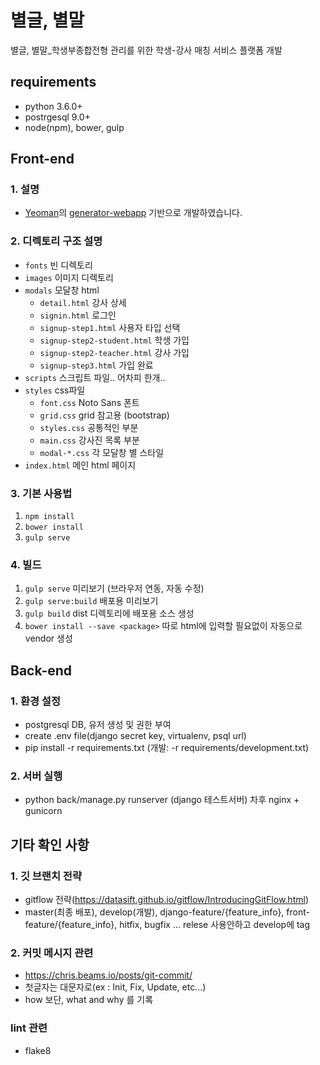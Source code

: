 # 별글, 별말

별글, 별말_학생부종합전형 관리를 위한 학생-강사 매칭 서비스 플랫폼 개발


## requirements

- python 3.6.0+
- postrgesql 9.0+
- node(npm), bower, gulp

## Front-end

### 1. 설명

- [Yeoman](http://yeoman.io)의 [generator-webapp](https://github.com/yeoman/generator-webapp) 기반으로 개발하였습니다.

### 2. 디렉토리 구조 설명

- `fonts` 빈 디렉토리
- `images` 이미지 디렉토리
- `modals` 모달창 html
  - `detail.html` 강사 상세
  - `signin.html` 로그인
  - `signup-step1.html` 사용자 타입 선택
  - `signup-step2-student.html` 학생 가입
  - `signup-step2-teacher.html` 강사 가입
  - `signup-step3.html` 가입 완료
- `scripts` 스크립트 파일.. 어차피 한개..
- `styles` css파일
  - `font.css` Noto Sans 폰트
  - `grid.css` grid 참고용 (bootstrap)
  - `styles.css` 공통적인 부분
  - `main.css` 강사진 목록 부분
  - `modal-*.css` 각 모달창 별 스타일
- `index.html` 메인 html 페이지

### 3. 기본 사용법

  1. `npm install`
  2. `bower install`
  3. `gulp serve`

### 4. 빌드

  1. `gulp serve` 미리보기 (브라우저 연동, 자동 수정)
  2. `gulp serve:build` 배포용 미리보기
  3. `gulp build` dist 디렉토리에 배포용 소스 생성
  4. `bower install --save <package>` 따로 html에 입력할 필요없이 자동으로 vendor 생성

## Back-end

### 1. 환경 설정

- postgresql DB, 유저 생성 및 권한 부여
- create .env file(django secret key, virtualenv, psql url)
- pip install -r requirements.txt (개발: -r requirements/development.txt)

### 2. 서버 실행

- python back/manage.py runserver (django 테스트서버) 차후 nginx + gunicorn


## 기타 확인 사항 

### 1. 깃 브랜치 전략
- gitflow 전략(https://datasift.github.io/gitflow/IntroducingGitFlow.html)
- master(최종 배포), develop(개발), django-feature/{feature_info}, front-feature/{feature_info}, hitfix, bugfix ... relese 사용안하고 develop에 tag

### 2. 커밋 메시지 관련
- https://chris.beams.io/posts/git-commit/
- 첫글자는 대문자로(ex : Init, Fix, Update, etc...)
- how 보단, what and why 를 기록

### lint 관련
- flake8
